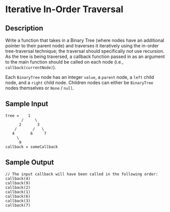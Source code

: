 # Iterative In-Order Traversal

## Description
Write a function that takes in a Binary Tree (where nodes have an additional pointer to their parent node) and traverses it iteratively using the in-order tree-traversal technique; the traversal should specifically *not* use recursion. As the tree is being traversed, a callback function passed in as an argument to the main function should be called on each node (i.e., `callback(currentNode)`).

Each `BinaryTree` node has an integer `value`, a `parent` node, a `left` child node, and a `right` child node. Children nodes can either be `BinaryTree` nodes themselves or `None` / `null`.

## Sample Input
```
tree =    1
       /     \
      2       3
    /       /   \
   4       6     7
     \
      9
callback = someCallback
```

## Sample Output
```
// The input callback will have been called in the following order:
callback(4)
callback(9)
callback(2)
callback(1)
callback(6)
callback(3)
callback(7)
```